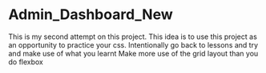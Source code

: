 # Admin_Dashboard_New
This is my second attempt on this project.
This idea is to use this project as an opportunity to practice your css.
Intentionally go back to lessons and try and make use of what you learnt
Make more use of the grid layout than you do flexbox